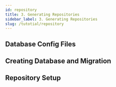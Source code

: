 ```yaml
---
id: repository
title: 3. Generating Repositories
sidebar_label: 3. Generating Repositories
slug: /tutotial/repository
---
```


## Database Config Files

## Creating Database and Migration

## Repository Setup